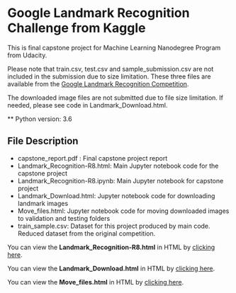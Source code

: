 # Google Landmark Recognition Challenge from Kaggle
This is final capstone project for Machine Learning Nanodegree Program from Udacity.

Please note that train.csv, test.csv and sample_submission.csv are not included in the submission due to size limitation. These three files are available from the [Google Landmark Recognition Competition](https://www.kaggle.com/c/landmark-recognition-challenge/data).

The downloaded image files are not submitted due to file size limitation. If needed, please see code in Landmark_Download.html.

** Python version: 3.6

## File Description
- capstone_report.pdf : Final capstone project report
- Landmark_Recognition-R8.html: Main Jupyter notebook code for the capstone project
- Landmark_Recognition-R8.ipynb: Main Jupyter notebook for capstone project
- Landmark_Download.html: Jupyter notebook code for downloading landmark images
- Move_files.html: Jupyter notebook code for moving downloaded images to validation and testing folders
- train_sample.csv: Dataset for this project produced by main code. Reduced dataset from the original competition. 

You can view the **Landmark_Recognition-R8.html** in HTML by [clicking here](http://htmlpreview.github.io/?https://github.com/gapkim/Landmark_Recognition/blob/master/Landmark_Recognition-R8.html).

You can view the **Landmark_Download.html** in HTML by [clicking here](http://htmlpreview.github.io/?https://github.com/gapkim/Landmark_Recognition/blob/master/Landmark_Download.html).

You can view the **Move_files.html** in HTML by [clicking here](http://htmlpreview.github.io/?https://github.com/gapkim/Landmark_Recognition/blob/master/Move_files.html).
